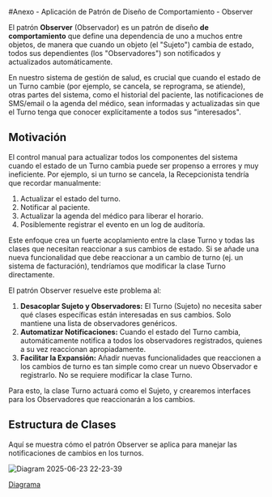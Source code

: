#Anexo - Aplicación de Patrón de Diseño de Comportamiento - Observer

El patrón **Observer** (Observador) es un patrón de diseño **de comportamiento** que define una dependencia de uno a muchos entre objetos, de manera que cuando un objeto (el "Sujeto") cambia de estado, todos sus dependientes (los "Observadores") son notificados y actualizados automáticamente.

En nuestro sistema de gestión de salud, es crucial que cuando el estado de un Turno cambie (por ejemplo, se cancela, se reprograma, se atiende), otras partes del sistema, como el historial del paciente, las notificaciones de SMS/email o la agenda del médico, sean informadas y actualizadas sin que el Turno tenga que conocer explícitamente a todos sus "interesados".

## Motivación

El control manual para actualizar todos los componentes del sistema cuando el estado de un Turno cambia puede ser propenso a errores y muy ineficiente. Por ejemplo, si un turno se cancela, la Recepcionista tendría que recordar manualmente:
1.  Actualizar el estado del turno.
2.  Notificar al paciente.
3.  Actualizar la agenda del médico para liberar el horario.
4.  Posiblemente registrar el evento en un log de auditoría.

Este enfoque crea un fuerte acoplamiento entre la clase Turno y todas las clases que necesitan reaccionar a sus cambios de estado. Si se añade una nueva funcionalidad que debe reaccionar a un cambio de turno (ej. un sistema de facturación), tendríamos que modificar la clase Turno directamente.

El patrón Observer resuelve este problema al:
1.  **Desacoplar Sujeto y Observadores:** El Turno (Sujeto) no necesita saber qué clases específicas están interesadas en sus cambios. Solo mantiene una lista de observadores genéricos.
2.  **Automatizar Notificaciones:** Cuando el estado del Turno cambia, automáticamente notifica a todos los observadores registrados, quienes a su vez reaccionan apropiadamente.
3.  **Facilitar la Expansión:** Añadir nuevas funcionalidades que reaccionen a los cambios de turno es tan simple como crear un nuevo Observador e registrarlo. No se requiere modificar la clase Turno.

Para esto, la clase Turno actuará como el Sujeto, y crearemos interfaces para los Observadores que reaccionarán a los cambios.

## Estructura de Clases

Aquí se muestra cómo el patrón Observer se aplica para manejar las notificaciones de cambios en los turnos.

![Diagram 2025-06-23 22-23-39](https://github.com/user-attachments/assets/ac141503-15ed-4efe-9f4e-0b9868982874)

[Diagrama](https://drive.google.com/file/d/1UgAeb8PMCtuCM-QlO76v2vvdVt-R_3la/view?usp=sharing)

